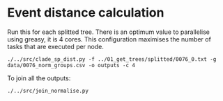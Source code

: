 # Event distance calculation

Run this for each splitted tree. There is an optimum value to parallelise using greasy, it is 4 cores. This configuration maximises the number of tasks that are executed per node.

```
./../src/clade_sp_dist.py -f ../01_get_trees/splitted/0076_0.txt -g data/0076_norm_groups.csv -o outputs -c 4
```

To join all the outputs:

```
./../src/join_normalise.py
```
